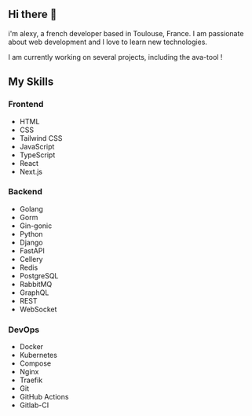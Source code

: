 ## Hi there 👋

i'm alexy, a french developer based in Toulouse, France. I am passionate about web development and I love to learn new technologies. 

I am currently working on several projects, including the ava-tool ! 

## My Skills
### Frontend
- HTML
- CSS
- Tailwind CSS
- JavaScript
- TypeScript
- React
- Next.js

### Backend
- Golang
- Gorm
- Gin-gonic
- Python
- Django
- FastAPI
- Cellery
- Redis
- PostgreSQL
- RabbitMQ
- GraphQL
- REST
- WebSocket
### DevOps
- Docker
- Kubernetes
- Compose
- Nginx
- Traefik
- Git
- GitHub Actions
- Gitlab-CI


<!--
**Alexy-vda/Alexy-vda** is a ✨ _special_ ✨ repository because its `README.md` (this file) appears on your GitHub profile.

Here are some ideas to get you started:

- 🔭 I’m currently working on ...
- 🌱 I’m currently learning ...
- 👯 I’m looking to collaborate on ...
- 🤔 I’m looking for help with ...
- 💬 Ask me about ...
- 📫 How to reach me: ...
- 😄 Pronouns: ...
- ⚡ Fun fact: ...
-->
